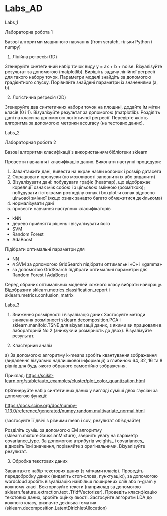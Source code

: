 # Labs_AD
Labs_1

Лабораторна робота 1

Базові алгоритми машинного навчання (from scratch, тільки Python і numpy)

1. Лінійна регресія (1D)

Згенеруйте синтетичний набір точок виду y = ax + b + noise. Візуалізуйте результат за
допомогою (matplotlib). Вирішіть задачу лінійної регресії для такого набору точок.
Параметри моделі знайдіть за допомогою градієнтного спуску. Порівняйте знайдені
параметри із значеннями (a, b).

2. Логістична регресія (2D)

Згенеруйте два синтетичних набори точок на площині, додайте ім мітки класів (0 і 1).
Візуалізуйте результат за допомогою (matplotlib). Розділіть дані на класи за допомогою
логістичної регресії. Перевірте якість алгоритма за допомогою метрики accuracy (на
тестових даних).


Labs_2

Лабораторная робота 2

Базові алгоритми класифікації з використанням бібліотеки sklearn

Провести навчання і класифікацію даних. Виконати наступні процедури:
1) Завантажити дані, вивести на екран назви колонок і розмір датасета
2) Опрацювати пропуски (по можливості заповнити їх або видалити)
3) Візуалізувати дані: побудувати графік (heatmap), що відображає кореляції
ознак між собою і з цільовою змінною (розміткою); побудувати гістограми
розподілу ознак і boxplot-и ознак відносно цільової змінної (якщо ознак занадто багато
обмежитися декількома)
4) нормалізувати дані
5) провести навчання наступних класифікаторів
- kNN
- дерево прийняття рішень і візуалізувати його
- SVM
- Random Forest
- AdaBoost

Підібрати оптимальні параметри для
- NN
- я SVM за допомогою GridSearch підібрати оптимальні «C» і «gamma»
- за допомогою GridSearch підібрати оптимальні параметри для Random Forest і AdaBoost

Серед обраних оптимальних моделей кожного класу вибрати найкращу. Відобразити
sklearn.metrics.classification_report і sklearn.metrics.confusion_matrix

Labs_3


1. Зниження розмірності і візуалізація даних
Застосуйте методи зниження розмірності sklearn.decomposition.PCA і
sklearn.manifold.TSNE для візуалізації даних, з якими ви працювали в лабораторній No 2
(знижуючи розмірність до двох). Візуалізуйте результат.

2. Кластерний аналіз

а) За допомогою алгоритму k-means зробіть квантування зображення (видалення
візуально надлишкової інформації) з глибиною 64, 32, 16 та 8 рівнів для будь-якого
обраного самостійно зображення.

Приклад: https://scikit-learn.org/stable/auto_examples/cluster/plot_color_quantization.html

б)Згенеруйте набір синтетичних даних у вигляді суміші двох гаусіан за допомогою функції:

https://docs.scipy.org/doc/numpy-1.13.0/reference/generated/numpy.random.multivariate_normal.html

(застосуйте її двічі з різними mean і cov, результат об’єднайте)

Розділіть суміш за допомогою EM алгоритму (sklearn.mixture.GaussianMixture), зверніть
увагу на параметр covariance_type. За допомогою атрибутів weights_ і covariances_
відновіть їхні значення, порівняйте з оригінальними. Візуалізуйте результат.

3. Обробка текстових даних

Завантажте набір текстових даних (з мітками класів). Проведіть передобробку даних
(видаліть стоп-слова, пунктуацію), за допомогою wordcloud зробіть візуалізацію найбільш
поширених слів або n-gram у кожному класі. Векторизуйте тексти (наприклад за
допомогою sklearn.feature_extraction.text .TfidfVectorizer). Проведіть класифікацію
текстових даних, зробіть оцінку якості. Застосуйте алгоритм LDA до кожного класу,
визначте декілька тематик (sklearn.decomposition.LatentDirichletAllocation)

